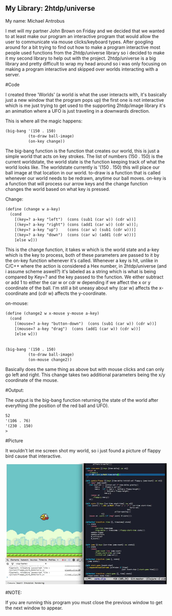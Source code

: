 

## My Library: 2htdp/universe
My name: Michael Antrobus


I met will my partner John Brown on Friday and we decided that we wanted to at least make our program an interactive program that would allow the user to communicate via mouse clicks/keyboard types. After googling around for a bit trying to find out how to make a program interactive most people used functions from the 2htdp/universe library so i decided to make it my second library to help out with the project. 2htdp/universe is a big library and pretty difficult to wrap my head around so i was only focusing on making a program interactive and skipped over worlds interacting with a server.

#Code

I created three 'Worlds' (a world is what the user interacts with, it's basically just a new window that the program pops up) the first one is not interactive which is me just trying to get used to the supporting 2htdp/image library it's an animation where a UFO is just traveling in a downwards direction. 

This is where all the magic happens:

```racket
(big-bang '(150 . 150)
          (to-draw ball-image)
          (on-key change)) 

```

The big-bang function is the function that creates our world, this is just a simple world that acts on key strokes. The list of numbers (150 . 150) is the current worldstate, the world state is the function keeping track of what the world looks like. The worldstate currently is '(150 . 150) this will place our ball image at that location in our world. to-draw is a function that is called whenever our world needs to be redrawn, anytime our ball moves. on-key is a function that will process our arrow keys and the change function changes the world based on what key is pressed.

Change:

```racket
(define (change w a-key) 
  (cond 
    [(key=? a-key "left")  (cons (sub1 (car w)) (cdr w))]
    [(key=? a-key "right") (cons (add1 (car w)) (cdr w))];
    [(key=? a-key "up")    (cons (car w) (sub1 (cdr w)))]
    [(key=? a-key "down")  (cons (car w) (add1 (cdr w)))]
    [else w])) 

```
This is the change function, it takes w which is the world state and a-key which is the key to process, both of these parameters are passed to it by the on-key function whenever it's called. Whenever a key is hit, unlike in C/C++ where the action is considered a Hex number, in 2htdp/universe (and i assume scheme aswell?) it's labeled as a string which is what is being compared by Key=? and the key passed to the function. We either subtract or add 1 to either the car w or cdr w depending if we affect the x or y coordinate of the ball. I'm still a bit uneasy about why (car w) affects the x-coordinate and (cdr w) affects the y-coordinate.

on-mouse:

```racket
(define (change2 w x-mouse y-mouse a-key)
  (cond 
    [(mouse=? a-key "button-down")  (cons (sub1 (car w)) (cdr w))]
    [(mouse=? a-key "drag")  (cons (add1 (car w)) (cdr w))]
    [else w])) 
                   

(big-bang '(150 . 150)
          (to-draw ball-image)
          (on-mouse change2))
```
Basically does the same thing as above but with mouse clicks and can only go left and right. This change takes two additional parameters being the x/y coordinate of the mouse.

#Output:

The output is the big-bang function returning the state of the world after everything (the position of the red ball and UFO).

```racket
52
'(106 . 76)
'(230 . 150)
> 
```

#Picture

It wouldn't let me screen shot my world, so i just found a picture of flappy bird cause that interactive.

![alt text](https://raw.githubusercontent.com/Aurelas/FP2/master/FP2Image.jpg)

#NOTE:

If you are running this program you must close the previous window to get the next window to appear.

